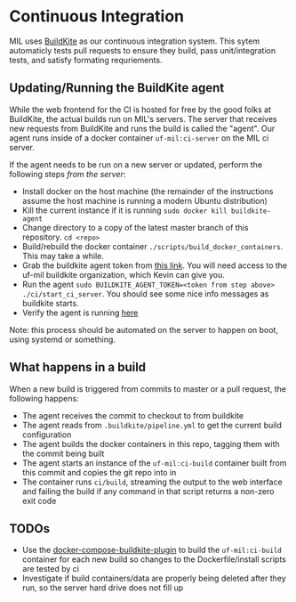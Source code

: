 # Continuous Integration
MIL uses [BuildKite](https://buildkite.com/uf-mil) as our continuous integration system. This sytem
automaticly tests pull requests to ensure they build, pass unit/integration tests, and satisfy formating requriements.

##  Updating/Running the BuildKite agent
While the web frontend for the CI is hosted for free by the good folks at BuildKite, the actual
builds run on MIL's servers. The server that receives new requests from BuildKite and runs the build
is called the "agent". Our agent runs inside of a docker container `uf-mil:ci-server` on the MIL ci server.

If the agent needs to be run on a new server or updated, perform the following steps *from the server*:

* Install docker on the host machine (the remainder of the instructions assume the host machine is running a modern Ubuntu distribution)
* Kill the current instance if it is running ```sudo docker kill buildkite-agent```
* Change directory to a copy of the latest master branch of this repository. ```cd <repo>```
* Build/rebuild the docker container ```./scripts/build_docker_containers```. This may take a while.
* Grab the buildkite agent token from [this link](https://buildkite.com/organizations/uf-mil/agents). You will need access to the uf-mil buildkite organization, which Kevin can give you.
* Run the agent ```sudo BUILDKITE_AGENT_TOKEN=<token from step above> ./ci/start_ci_server```. You should see some nice info messages as buildkite starts.
* Verify the agent is running [here](https://buildkite.com/organizations/uf-mil/agents)

Note: this process should be automated on the server to happen on boot, using systemd or something.

## What happens in a build
When a new build is triggered from commits to master or a pull request, the following happens:
* The agent receives the commit to checkout to from buildkite
* The agent reads from ```.buildkite/pipeline.yml``` to get the current build configuration
* The agent builds the docker containers in this repo, tagging them with the commit being built
* The agent starts an instance of the `uf-mil:ci-build` container built from this commit and copies the git repo into in
* The container runs ```ci/build```, streaming the output to the web interface and failing the build if any command in that script returns a non-zero exit code

## TODOs
* Use the [docker-compose-buildkite-plugin](https://github.com/buildkite-plugins/docker-compose-buildkite-plugin) to build the `uf-mil:ci-build` container for each new build so changes to the Dockerfile/install scripts are tested by ci
* Investigate if build containers/data are properly being deleted after they run, so the server hard drive does not fill up
